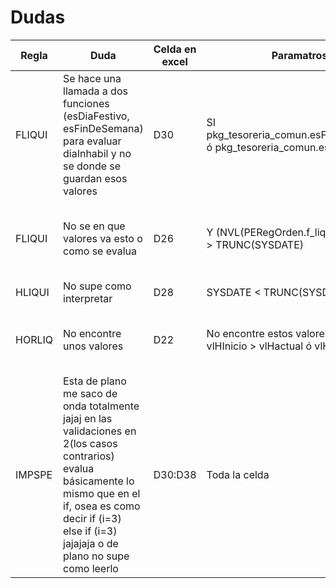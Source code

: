 # Dudas

|Regla|Duda|Celda en excel|Paramatros Especificos|Solucion propuesta|
|---|---|---|-|----------------|
|FLIQUI|Se hace una llamada a dos funciones (esDiaFestivo, esFinDeSemana) para evaluar diaInhabil y no se donde se guardan esos valores|D30|SI pkg_tesoreria_comun.esFindeSemana(vlDia_Inhabil) ó pkg_tesoreria_comun.esDiaFestivo(vlDia_Inhabil)| Invente dos parametros jaja esDiaFestivo y esFinDeSemana</br> y agrege como reglas diaInhabil == esDiaFestivo</br>diaInhabil == esFinDeSemana|
|FLIQUI|No se en que valores va esto o como se evalua|D26|Y (NVL(PERegOrden.f_liquida_pago, PEFOperacion) > TRUNC(SYSDATE)|En mi logica fechaOperacion seria el trunc(sysdate) fechaLiquidaPago > fechaOperacion|
|HLIQUI|No supe como interpretar|D28|SYSDATE < TRUNC(SYSDATE) + (vlHora/24)|No lo puse|  
|HORLIQ|No encontre unos valores|D22|No encontre estos valores:</br>vlHInicio > vlHactual ó vlHCierre < vlHactual|Invente los parametros</br>horaInicio y horaCierre y así los compare|
|IMPSPE|Esta de plano me saco de onda totalmente jajaj en las validaciones en 2(los casos contrarios) evalua básicamente lo mismo que en el if, osea es como decir if (i=3) else if (i=3) jajajaja o de plano no supe como leerlo|D30:D38|Toda la celda|No lo puse|
